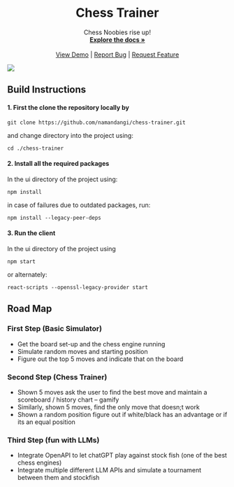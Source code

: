 
  <h1 align="center"> Chess Trainer </h1>

  <p align="center">
    Chess Noobies rise up!
    <br />
    <a href="https://github.com/namandangi/chess-trainer/"><strong>Explore the docs »</strong></a>
    <br />
    <br />
    <a href="https://manga-webapp.herokuapp.com/">View Demo</a>
    |
    <a href="https://github.com/namandangi/chess-trainer/issues">Report Bug</a>
    |
    <a href="https://github.com/namandangi/chess-trainer/issues">Request Feature</a>
  </p>

  ![](https://github.com/namandangi/chess-trainer/blob/main/static/demo.gif)

## Build Instructions

#### 1. First the clone the repository locally by

```
git clone https://github.com/namandangi/chess-trainer.git
```

and change directory into the project using:

```
cd ./chess-trainer
```

#### 2. Install all the required packages

In the ui directory of the project using:

```
npm install
```

in case of failures due to outdated packages, run:

```
npm install --legacy-peer-deps
```

#### 3. Run the client

In the ui directory of the project using

```
npm start
```

or alternately: 

```
react-scripts --openssl-legacy-provider start
```

## Road Map

### First Step (Basic Simulator)
- Get the board set-up and the chess engine running
- Simulate random moves and starting position
- Figure out the top 5 moves and indicate that on the board

### Second Step (Chess Trainer)
- Shown 5 moves ask the user to find the best move and maintain a scoreboard / history chart – gamify
- Similarly, shown 5 moves, find the only move that doesn;t work
- Shown a random position figure out if white/black has an advantage or if its an equal position

### Third Step (fun with LLMs)
- Integrate OpenAPI to let chatGPT play against stock fish (one of the best chess engines)
- Integrate multiple different LLM APIs and simulate a tournament between them and stockfish

